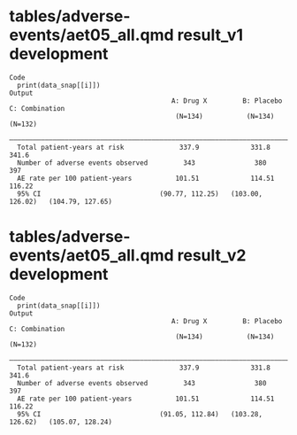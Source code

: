 # tables/adverse-events/aet05_all.qmd result_v1 development

    Code
      print(data_snap[[i]])
    Output
                                             A: Drug X         B: Placebo       C: Combination 
                                              (N=134)           (N=134)            (N=132)     
      —————————————————————————————————————————————————————————————————————————————————————————
      Total patient-years at risk              337.9             331.8              341.6      
      Number of adverse events observed         343               380                397       
      AE rate per 100 patient-years           101.51             114.51             116.22     
      95% CI                              (90.77, 112.25)   (103.00, 126.02)   (104.79, 127.65)

# tables/adverse-events/aet05_all.qmd result_v2 development

    Code
      print(data_snap[[i]])
    Output
                                             A: Drug X         B: Placebo       C: Combination 
                                              (N=134)           (N=134)            (N=132)     
      —————————————————————————————————————————————————————————————————————————————————————————
      Total patient-years at risk              337.9             331.8              341.6      
      Number of adverse events observed         343               380                397       
      AE rate per 100 patient-years           101.51             114.51             116.22     
      95% CI                              (91.05, 112.84)   (103.28, 126.62)   (105.07, 128.24)

